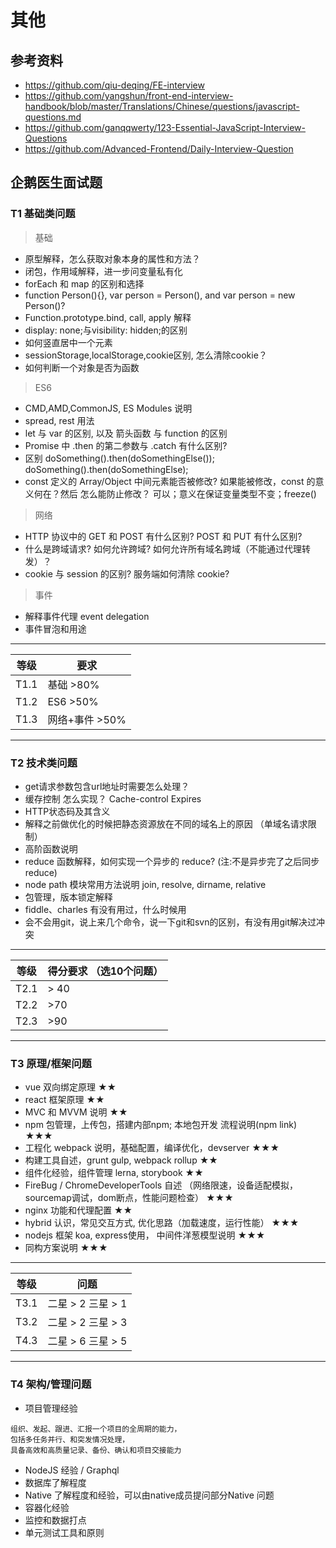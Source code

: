 # 其他

## 参考资料
* https://github.com/qiu-deqing/FE-interview
* https://github.com/yangshun/front-end-interview-handbook/blob/master/Translations/Chinese/questions/javascript-questions.md
* https://github.com/ganqqwerty/123-Essential-JavaScript-Interview-Questions
* https://github.com/Advanced-Frontend/Daily-Interview-Question

## 企鹅医生面试题

### T1 基础类问题

> 基础
- 原型解释，怎么获取对象本身的属性和方法？
- 闭包，作用域解释，进一步问变量私有化
- forEach 和 map 的区别和选择
- function Person(){}, var person = Person(), and var person = new Person()?
- Function.prototype.bind, call, apply 解释
- display: none;与visibility: hidden;的区别
- 如何竖直居中一个元素
- sessionStorage,localStorage,cookie区别, 怎么清除cookie？
- 如何判断一个对象是否为函数

> ES6   
- CMD,AMD,CommonJS, ES Modules 说明
- spread, rest 用法
- let 与 var 的区别, 以及 箭头函数 与 function 的区别
- Promise 中 .then 的第二参数与 .catch 有什么区别?
- 区别 doSomething().then(doSomethingElse()); doSomething().then(doSomethingElse);
- const 定义的 Array/Object 中间元素能否被修改? 如果能被修改，const 的意义何在？然后 怎么能防止修改？
可以；意义在保证变量类型不变；freeze()



> 网络

- HTTP 协议中的 GET 和 POST 有什么区别?  POST 和 PUT 有什么区别?
- 什么是跨域请求? 如何允许跨域? 如何允许所有域名跨域（不能通过代理转发）？
- cookie 与 session 的区别? 服务端如何清除 cookie?


> 事件
- 解释事件代理 event delegation
- 事件冒泡和用途


---
等级 | 要求
---|---
T1.1|基础 >80%
T1.2| ES6 >50%
T1.3 |网络+事件 >50%


---

### T2 技术类问题


- get请求参数包含url地址时需要怎么处理？
- 缓存控制 怎么实现？ Cache-control Expires
- HTTP状态码及其含义
- 解释之前做优化的时候把静态资源放在不同的域名上的原因 （单域名请求限制）
- 高阶函数说明
- reduce 函数解释，如何实现一个异步的 reduce? (注:不是异步完了之后同步 reduce)
- node path 模块常用方法说明 join, resolve, dirname, relative
- 包管理，版本锁定解释
- fiddle、charles 有没有用过，什么时候用
- 会不会用git，说上来几个命令，说一下git和svn的区别，有没有用git解决过冲突


---
等级 | 得分要求 （选10个问题）
---|---
T2.1 |  > 40
T2.2 |  >70
T2.3 |  >90

---


### T3 原理/框架问题

- vue 双向绑定原理          ★★
- react 框架原理            ★★
- MVC 和 MVVM 说明          ★★
- npm 包管理，上传包，搭建内部npm; 本地包开发 流程说明(npm link)    ★★★
- 工程化 webpack 说明，基础配置，编译优化，devserver     ★★★
- 构建工具自述，grunt gulp, webpack rollup  ★★
- 组件化经验，组件管理 lerna, storybook  ★★
- FireBug / ChromeDeveloperTools 自述 （网络限速，设备适配模拟， sourcemap调试，dom断点，性能问题检查）      ★★★
- nginx 功能和代理配置  ★★
- hybrid 认识，常见交互方式, 优化思路（加载速度，运行性能）  ★★★
- nodejs 框架 koa, express使用， 中间件洋葱模型说明  ★★★
- 同构方案说明  ★★★

---
等级 | 问题
---|---
T3.1 | 二星 > 2  三星 > 1
T3.2 |  二星 > 2  三星 > 3
T4.3 |  二星 > 6   三星 > 5

---


### T4 架构/管理问题

- 项目管理经验
>
    组织、发起、跟进、汇报一个项目的全周期的能力，
    包括多任务并行、和突发情况处理，
    具备高效和高质量记录、备份、确认和项目交接能力


- NodeJS 经验 / Graphql
- 数据库了解程度
- Native 了解程度和经验，可以由native成员提问部分Native 问题
- 容器化经验
- 监控和数据打点
- 单元测试工具和原则

